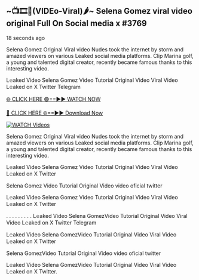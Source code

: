 ## ~📺🎞️👙(VIDEo-Viral)🌶~ Selena Gomez viral video original Full On Social media x #3769

18 seconds ago

Selena Gomez Original Viral video Nudes took the internet by storm and amazed viewers on various Leaked social media platforms. Clip Marina golf, a young and talented digital creator, recently became famous thanks to this interesting video.

L𝚎aked Video Selena Gomez Video Tutorial Original Video Viral Video L𝚎aked on X Twitter Telegram

[🌐 CLICK HERE 🟢==►► WATCH NOW](https://cutt.ly/0rtR8jlR)

[🔴 CLICK HERE 🌐==►► Download Now](https://cutt.ly/SrtR4cwq)

[![WATCH Videos](https://i.imgur.com/dJHk4Zq.gif)](https://cutt.ly/0rtR8jlR)

Selena Gomez Original Viral video Nudes took the internet by storm and amazed viewers on various Leaked social media platforms. Clip Marina golf, a young and talented digital creator, recently became famous thanks to this interesting video.

L𝚎aked Video Selena Gomez Video Tutorial Original Video Viral Video L𝚎aked on X Twitter

Selena Gomez Video Tutorial Original Video video oficial twitter

L𝚎aked Video Selena Gomez Video Tutorial Original Video Viral Video L𝚎aked on X Twitter

. . . . . . . . . L𝚎aked Video Selena GomezVideo Tutorial Original Video Viral Video L𝚎aked on X Twitter Telegram

L𝚎aked Video Selena GomezVideo Tutorial Original Video Viral Video L𝚎aked on X Twitter

Selena GomezVideo Tutorial Original Video video oficial twitter

L𝚎aked Video Selena GomezVideo Tutorial Original Video Viral Video L𝚎aked on X Twitter.

